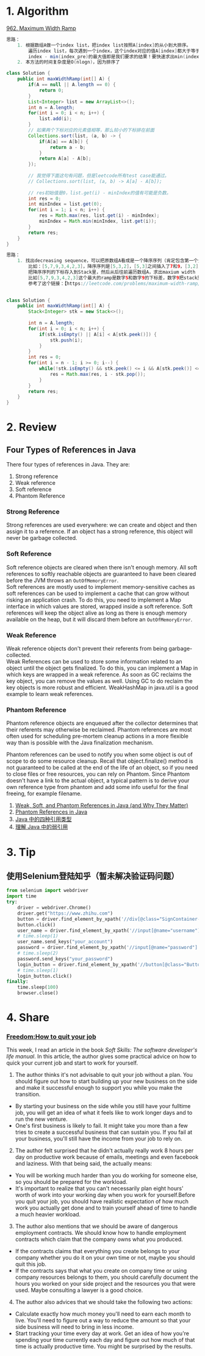 # 1. Algorithm
[962. Maximum Width Ramp](https://leetcode.com/problems/maximum-width-ramp/)
```Java
思路：
    1. 根据数组A做一个index list，把index list按照A[index]的从小到大排序。
        遍历index list，每次遇到一个index，这个index对应的值A[index]都大于等于index list里之前的index_pre对应的A[index_pre]
        index - min(index_pre)的最大值即是我们要求的结果！要快速求出min(index_pre)，需要在每次迭代中更新minIndex的值
    2. 本方法的时间复杂度是O(nlogn)，因为排序了

class Solution {
    public int maxWidthRamp(int[] A) {
        if(A == null || A.length == 0) {
            return 0;
        }
        List<Integer> list = new ArrayList<>();
        int n = A.length;
        for(int i = 0; i < n; i++) {
            list.add(i);
        }
        // 如果两个下标对应的元素值相等，那么较小的下标排在前面
        Collections.sort(list, (a, b) -> {
            if(A[a] == A[b]) {
                return a - b;
            }
            return A[a] - A[b];
        });
        
        // 我觉得下面这句有问题，但是leetcode所有test case能通过。
        // Collections.sort(list, (a, b) -> A[a] - A[b]);
        
        // res初始值是0，list.get(i) - minIndex的值有可能是负数。
        int res = 0;
        int minIndex = list.get(0);
        for(int i = 1; i < n; i++) {
            res = Math.max(res, list.get(i) - minIndex);
            minIndex = Math.min(minIndex, list.get(i));
        }
        return res;
    }
}

思路：
    1. 找出decreasing sequence，可以把原数组A看成是一个降序序列（肯定包含第一个元素），只不过降序序列相邻的两个数字中间查了若干非降序的数字
        比如：[5,7,9,3,4,2,3]，降序序列是[5,3,2]，[5,3]之间插入了7和9，[3,2]之间插入了4，[2]后面插入了3
        把降序序列的下标存入到Stack里，然后从后往前遍历数组A，求出maxium width ramp
        比如[5,7,9,3,4,2,3]这个最大的ramp是数字5和数字9的下标差，数字9把stack里数字5的下标0消耗掉了，因此在遍历到数字7的时候，stack其实已经是空的了，但是这不影响结果！因为ramp(5,7) = 1 < ramp(5,9) = 2
        参考了这个链接：【https://leetcode.com/problems/maximum-width-ramp/discuss/208348/JavaC++Python-O(N)-Using-Stack】
        

class Solution {
    public int maxWidthRamp(int[] A) {
        Stack<Integer> stk = new Stack<>();
        
        int n = A.length;
        for(int i = 0; i < n; i++) {
            if(stk.isEmpty() || A[i] < A[stk.peek()]) {
                stk.push(i);
            }
        }
        int res = 0;
        for(int i = n - 1; i >= 0; i--) {
            while(!stk.isEmpty() && stk.peek() <= i && A[stk.peek()] <= A[i]) {
                res = Math.max(res, i - stk.pop());
            }
        }
        return res;
    }
}
```

# 2. Review
## Four Types of References in Java
There four types of references in Java. They are:
  1. Strong reference
  2. Weak reference
  3. Soft reference
  4. Phantom Reference

### Strong Reference
Strong references are used everywhere: we can create and object and then assign it to a reference. If an object has a strong reference, this object will never be garbage collected.

### Soft Reference
Soft reference objects are cleared when there isn't enough memory. All soft references to softly reachable objects are guaranteed to have been cleared before the JVM throws an `OutOfMemoryError`.</br>
Soft references are mostly used to implement memory-sensitive caches as soft references can be used to implement a cache that can grow without risking an application crash. To do this, you need to implement a Map interface in which values are stored, wrapped inside a soft reference. Soft references will keep
the object alive as long as there is enough memory available on the heap, but it will discard them before an `OutOfMemoryError`.

### Weak Reference
Weak reference objects don't prevent their referents from being garbage-collected. </br>
Weak References can be used to store some information related to an object until the object gets finalized. To do this, you can implement a Map in which keys are wrapped in a weak reference. As soon as GC reclaims the key object, you can remove the values as well. Using GC to do reclaim the key objects is more robust and efficient. WeakHashMap in java.util is a good example to learn weak references.

### Phantom Reference
Phantom reference objects are enqueued after the collector determines that their referents may otherwise be reclaimed. Phantom references are most often used for scheduling pre-mortem cleanup actions in a more flexible way than is possible with the Java finalization mechanism.</br>

Phantom references can be used to notify you when some object is out of scope to do some resource cleanup. Recall that object.finalize() method is not guaranteed to be called at the end of the life of an object, so if you need to close files or free resources, you can rely on Phantom. Since Phantom doesn't have a link to the actual object, a typical pattern is to derive your own reference type from phantom and add some info useful for the final freeing, for example filename.

  1. [Weak, Soft, and Phantom References in Java (and Why They Matter)](https://dzone.com/articles/weak-soft-and-phantom-references-in-java-and-why-they-matter)
  2. [Phantom References in Java](https://www.baeldung.com/java-phantom-reference)
  3. [Java 中的四种引用类型](https://mp.weixin.qq.com/s?__biz=MzUzMTA2NTU2Ng==&mid=2247485766&idx=1&sn=1a51c202b3d57379a232997a4f64c376)
  4. [理解 Java 中的弱引用](https://mp.weixin.qq.com/s?__biz=MjM5NzMyMjAwMA==&mid=2651481407&idx=1&sn=d02470af67b5ff1aae94681a13bd815e)

# 3. Tip
## 使用Selenium登陆知乎（暂未解决验证码问题）
```Python
from selenium import webdriver
import time
try:
    driver = webdriver.Chrome()
    driver.get("https://www.zhihu.com")
    button = driver.find_element_by_xpath('//div[@class="SignContainer-switch"]/span')
    button.click()
    user_name = driver.find_element_by_xpath('//input[@name="username"]')
    # time.sleep(1)
    user_name.send_keys("your_account")
    password = driver.find_element_by_xpath('//input[@name="password"]')
    # time.sleep(2)
    password.send_keys("your_password")
    login_button = driver.find_element_by_xpath('//button[@class="Button SignFlow-submitButton Button--primary Button--blue"]')
    # time.sleep(1)
    login_button.click()
finally:
    time.sleep(100)
    browser.close()
```

# 4. Share
### [Freedom:How to quit your job](https://www.amazon.com/Soft-Skills-software-developers-manual/dp/1617292397)</br>
This week, I read an article in the book *Soft Skills: The software developer's life manual*. In this article, the author gives some practical advice on how to quick your current job and start to work for yourself.
1. The author thinks it's not advisable to quit your job without a plan. You should figure out how to start building up your new business on the side and make it successful enough to support you while you make the transition.
  - By starting your business on the side while you still have your fulltime job, you will get an idea of what it feels like to work longer days and to run the new venture.  
  - One's first business is likely to fail. It might take you more than a few tries to create a successful business that can sustain you. If you fail at your business, you'll still have the income from your job to rely on.
2. The author felt surprised that he didn't actually really work 8 hours per day on productive work because of emails, meetings and even facebook and laziness. With that being said, the actually means:
  - You will be working much harder than you do working for someone else, so you should be prepared for the workload. 
  - It's important to realize that you can't necessarily plan eight hours' worth of work into your working day when you work for yourself.Before you quit your job, you should have realistic expectation of how much work you actually get done and to train yourself ahead of time to handle a much heavier workload.
3. The author also mentions that we should be aware of dangerous employment contracts. We should know how to handle employment contracts which claim that the company owns what you produced.
  - If the contracts claims that everything you create belongs to your company whether you do it on your own time or not, maybe you should quit this job.
  - If the contracts says that what you create on company time or using company resources belongs to them, you should carefully document the hours you worked on your side project and the resources you that were used. Maybe consulting a lawyer is a good choice.

4. The author also advices that we should take the following two actions:
  - Calculate exactly how much money you'll need to earn each month to live. You'll need to figure out a way to reduce the amount so that your side business will need to bring in less income.
  - Start tracking your time every day at work. Get an idea of how you're spending your time currently each day and figure out how much of that time is actually productive time. You might be surprised by the results.




























